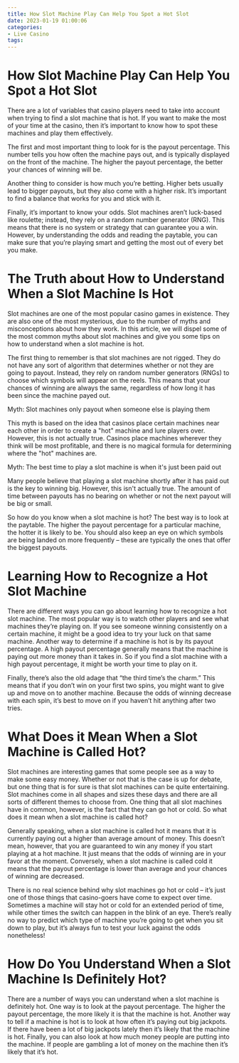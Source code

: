 ```yaml
---
title: How Slot Machine Play Can Help You Spot a Hot Slot 
date: 2023-01-19 01:00:06
categories:
- Live Casino
tags:
---
```



#  How Slot Machine Play Can Help You Spot a Hot Slot 

There are a lot of variables that casino players need to take into account when trying to find a slot machine that is hot. If you want to make the most of your time at the casino, then it’s important to know how to spot these machines and play them effectively.

The first and most important thing to look for is the payout percentage. This number tells you how often the machine pays out, and is typically displayed on the front of the machine. The higher the payout percentage, the better your chances of winning will be.

Another thing to consider is how much you’re betting. Higher bets usually lead to bigger payouts, but they also come with a higher risk. It’s important to find a balance that works for you and stick with it.

Finally, it’s important to know your odds. Slot machines aren’t luck-based like roulette; instead, they rely on a random number generator (RNG). This means that there is no system or strategy that can guarantee you a win. However, by understanding the odds and reading the paytable, you can make sure that you’re playing smart and getting the most out of every bet you make.

#  The Truth about How to Understand When a Slot Machine Is Hot 

Slot machines are one of the most popular casino games in existence. They are also one of the most mysterious, due to the number of myths and misconceptions about how they work. In this article, we will dispel some of the most common myths about slot machines and give you some tips on how to understand when a slot machine is hot.

The first thing to remember is that slot machines are not rigged. They do not have any sort of algorithm that determines whether or not they are going to payout. Instead, they rely on random number generators (RNGs) to choose which symbols will appear on the reels. This means that your chances of winning are always the same, regardless of how long it has been since the machine payed out.

Myth: Slot machines only payout when someone else is playing them

This myth is based on the idea that casinos place certain machines near each other in order to create a "hot" machine and lure players over. However, this is not actually true. Casinos place machines wherever they think will be most profitable, and there is no magical formula for determining where the "hot" machines are.

Myth: The best time to play a slot machine is when it's just been paid out

Many people believe that playing a slot machine shortly after it has paid out is the key to winning big. However, this isn't actually true. The amount of time between payouts has no bearing on whether or not the next payout will be big or small.

So how do you know when a slot machine is hot? The best way is to look at the paytable. The higher the payout percentage for a particular machine, the hotter it is likely to be. You should also keep an eye on which symbols are being landed on more frequently – these are typically the ones that offer the biggest payouts.

#  Learning How to Recognize a Hot Slot Machine 

There are different ways you can go about learning how to recognize a hot slot machine. The most popular way is to watch other players and see what machines they’re playing on. If you see someone winning consistently on a certain machine, it might be a good idea to try your luck on that same machine. Another way to determine if a machine is hot is by its payout percentage. A high payout percentage generally means that the machine is paying out more money than it takes in. So if you find a slot machine with a high payout percentage, it might be worth your time to play on it.

Finally, there’s also the old adage that “the third time’s the charm.” This means that if you don’t win on your first two spins, you might want to give up and move on to another machine. Because the odds of winning decrease with each spin, it’s best to move on if you haven’t hit anything after two tries.

#  What Does it Mean When a Slot Machine is Called Hot? 

Slot machines are interesting games that some people see as a way to make some easy money. Whether or not that is the case is up for debate, but one thing that is for sure is that slot machines can be quite entertaining. Slot machines come in all shapes and sizes these days and there are all sorts of different themes to choose from. One thing that all slot machines have in common, however, is the fact that they can go hot or cold. So what does it mean when a slot machine is called hot?

Generally speaking, when a slot machine is called hot it means that it is currently paying out a higher than average amount of money. This doesn’t mean, however, that you are guaranteed to win any money if you start playing at a hot machine. It just means that the odds of winning are in your favor at the moment. Conversely, when a slot machine is called cold it means that the payout percentage is lower than average and your chances of winning are decreased.

There is no real science behind why slot machines go hot or cold – it’s just one of those things that casino-goers have come to expect over time. Sometimes a machine will stay hot or cold for an extended period of time, while other times the switch can happen in the blink of an eye. There’s really no way to predict which type of machine you’re going to get when you sit down to play, but it’s always fun to test your luck against the odds nonetheless!

#  How Do You Understand When a Slot Machine Is Definitely Hot?

There are a number of ways you can understand when a slot machine is definitely hot. One way is to look at the payout percentage. The higher the payout percentage, the more likely it is that the machine is hot. Another way to tell if a machine is hot is to look at how often it’s paying out big jackpots. If there have been a lot of big jackpots lately then it’s likely that the machine is hot. Finally, you can also look at how much money people are putting into the machine. If people are gambling a lot of money on the machine then it’s likely that it’s hot.